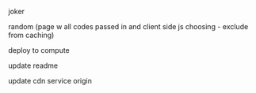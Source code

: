 joker

random (page w all codes passed in and client side js choosing - exclude from caching)

deploy to compute

update readme

update cdn service origin
